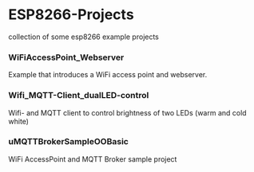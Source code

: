 # ESP8266-Projects
collection of some esp8266 example projects

### WiFiAccessPoint_Webserver
Example that introduces a WiFi access point and webserver.

### Wifi_MQTT-Client_dualLED-control
Wifi- and MQTT client to control brightness of two LEDs (warm and cold white)

### uMQTTBrokerSampleOOBasic
WiFi AccessPoint and MQTT Broker sample project
